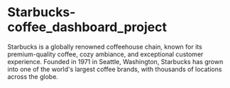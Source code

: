 # Starbucks-coffee_dashboard_project
Starbucks is a globally renowned coffeehouse chain, known for its premium-quality coffee, cozy ambiance, and exceptional customer experience. Founded in 1971 in Seattle, Washington, Starbucks has grown into one of the world's largest coffee brands, with thousands of locations across the globe.
